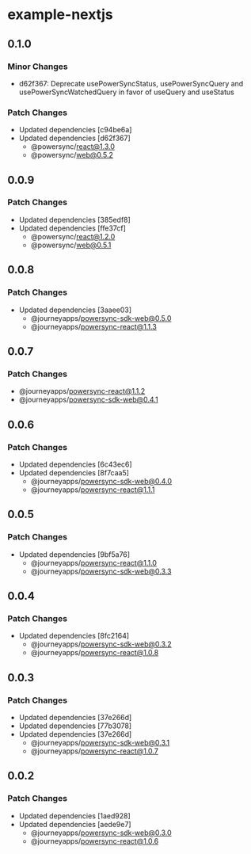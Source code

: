 # example-nextjs

## 0.1.0

### Minor Changes

- d62f367: Deprecate usePowerSyncStatus, usePowerSyncQuery and usePowerSyncWatchedQuery in favor of useQuery and useStatus

### Patch Changes

- Updated dependencies [c94be6a]
- Updated dependencies [d62f367]
  - @powersync/react@1.3.0
  - @powersync/web@0.5.2

## 0.0.9

### Patch Changes

- Updated dependencies [385edf8]
- Updated dependencies [ffe37cf]
  - @powersync/react@1.2.0
  - @powersync/web@0.5.1

## 0.0.8

### Patch Changes

- Updated dependencies [3aaee03]
  - @journeyapps/powersync-sdk-web@0.5.0
  - @journeyapps/powersync-react@1.1.3

## 0.0.7

### Patch Changes

- @journeyapps/powersync-react@1.1.2
- @journeyapps/powersync-sdk-web@0.4.1

## 0.0.6

### Patch Changes

- Updated dependencies [6c43ec6]
- Updated dependencies [8f7caa5]
  - @journeyapps/powersync-sdk-web@0.4.0
  - @journeyapps/powersync-react@1.1.1

## 0.0.5

### Patch Changes

- Updated dependencies [9bf5a76]
  - @journeyapps/powersync-react@1.1.0
  - @journeyapps/powersync-sdk-web@0.3.3

## 0.0.4

### Patch Changes

- Updated dependencies [8fc2164]
  - @journeyapps/powersync-sdk-web@0.3.2
  - @journeyapps/powersync-react@1.0.8

## 0.0.3

### Patch Changes

- Updated dependencies [37e266d]
- Updated dependencies [77b3078]
- Updated dependencies [37e266d]
  - @journeyapps/powersync-sdk-web@0.3.1
  - @journeyapps/powersync-react@1.0.7

## 0.0.2

### Patch Changes

- Updated dependencies [1aed928]
- Updated dependencies [aede9e7]
  - @journeyapps/powersync-sdk-web@0.3.0
  - @journeyapps/powersync-react@1.0.6
